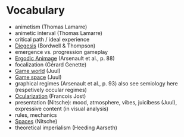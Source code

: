 # Vocabulary
- animetism (Thomas Lamarre)
- animetic interval (Thomas Lamarre)
- critical path / ideal experience
- [Diegesis](notes/Diegesis.md) (Bordwell & Thompson)
- emergence vs. progression gameplay
- [Ergodic Animage](notes/Ergodic%20Animage.md) (Arsenault et al., p. 88)
- focalization (Gérard Genette)
- [Game world](notes/Game%20World.md) (Juul)
- [Game space](notes/Game%20Space.md) (Juul)
- graphical regimes (Arsenault et al., p. 93) also see semiology here (respetively occular regimes)
- [Ocularization](notes/Ocularization.md) (Francois Jost)
- presentation (Nitsche): mood, atmosphere, vibes, juicibess (Juul), expressive content (in visual analysis)
- rules, mechanics
- [Spaces](notes/Spaces.md) (Nitsche)
- theoretical imperialism (Heeding Aarseth)